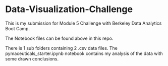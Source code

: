 # Data-Visualization-Challenge

This is my submission for Module 5 Challenge with Berkeley Data Analytics Boot Camp.

The Notebook files can be found above in this repo.

There is 1 sub folders containing 2 .csv data files. The pymaceuticals_starter.ipynb notebook contains my analysis of the data with some drawn conclusions.
